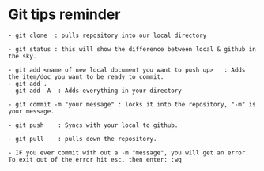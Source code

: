 <body>

<h1>  Git tips reminder</h1>

	- git clone  : pulls repository into our local directory
			
	- git status : this will show the difference between local & github in the sky.
		
	- git add <name of new local document you want to push up>   : Adds the item/doc you want to be ready to commit.  
	- git add . 
	- git add -A  : Adds everything in your directory
		
	- git commit -m "your message" : locks it into the repository, "-m" is your message. 
		
	- git push    : Syncs with your local to github.
	
	- git pull    : pulls down the repository.
		
	- IF you ever commit with out a -m "message", you will get an error.  To exit out of the error hit esc, then enter: :wq


</body>